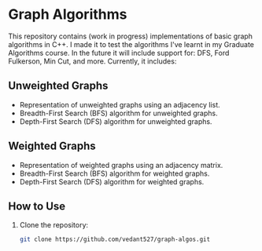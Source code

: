 # Graph Algorithms

This repository contains (work in progress) implementations of basic graph algorithms in C++. I made it to test the algorithms I've learnt in my Graduate Algorithms course.
In the future it will include support for: DFS, Ford Fulkerson, Min Cut, and more. Currently, it includes:

## Unweighted Graphs

- Representation of unweighted graphs using an adjacency list.
- Breadth-First Search (BFS) algorithm for unweighted graphs.
- Depth-First Search (DFS) algorithm for unweighted graphs.


## Weighted Graphs

- Representation of weighted graphs using an adjacency matrix.
- Breadth-First Search (BFS) algorithm for weighted graphs.
- Depth-First Search (DFS) algorithm for weighted graphs.

## How to Use

1. Clone the repository:

   ```bash
   git clone https://github.com/vedant527/graph-algos.git
